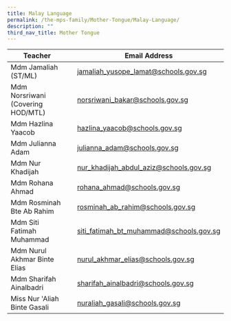 ```yaml
---
title: Malay Language
permalink: /the-mps-family/Mother-Tongue/Malay-Language/
description: ""
third_nav_title: Mother Tongue
---
```

Teacher |  | Email Address |
| -------- | -------- | -------- |
| Mdm Jamaliah (ST/ML)     |      | jamaliah_yusope_lamat@schools.gov.sg     |
| Mdm Norsriwani (Covering HOD/MTL)     |      | norsriwani_bakar@schools.gov.sg     |
| Mdm Hazlina Yaacob     |      | hazlina_yaacob@schools.gov.sg     |
| Mdm Julianna Adam     |      | julianna_adam@schools.gov.sg     |
| Mdm Nur Khadijah     |      | nur_khadijah_abdul_aziz@schools.gov.sg     |
| Mdm Rohana Ahmad     |      | rohana_ahmad@schools.gov.sg     |
| Mdm Rosminah Bte Ab Rahim     |      | rosminah_ab_rahim@schools.gov.sg     |
| Mdm Siti Fatimah Muhammad     |      | siti_fatimah_bt_muhammad@schools.gov.sg     |
| Mdm Nurul Akhmar Binte Elias     |      | nurul_akhmar_elias@schools.gov.sg     |
| Mdm Sharifah Ainalbadri     |      | sharifah_ainalbadri@schools.gov.sg     |
| Miss Nur 'Aliah Binte Gasali     |      | nuraliah_gasali@schools.gov.sg     |